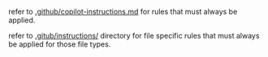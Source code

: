 refer to [.github/copilot-instructions.md](.github/copilot-instructions.md) for rules that must always be applied.

refer to [.gitub/instructions/](.gitub/instructions) directory for file specific rules that must always be applied for those file types.